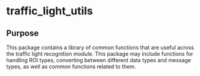 # traffic_light_utils

## Purpose

This package contains a library of common functions that are useful across the traffic light recognition module.
This package may include functions for handling ROI types, converting between different data types and message types, as well as common functions related to them.
